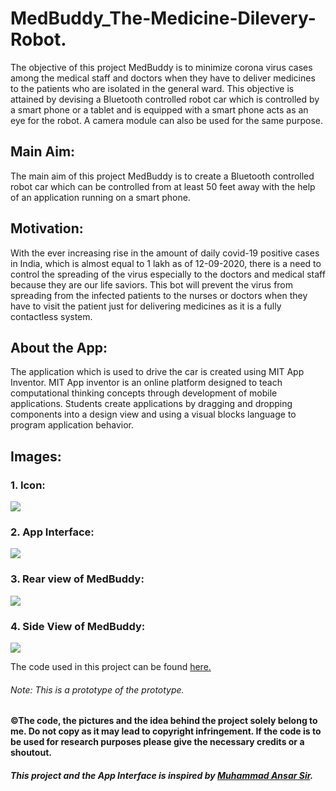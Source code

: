 # MedBuddy_The-Medicine-Dilevery-Robot.
The objective of this project MedBuddy is to minimize corona virus cases among the medical staff and doctors when they have to deliver medicines to the patients who are isolated in the general ward. This objective is attained by devising a Bluetooth controlled robot car which is controlled by a smart phone or a tablet and is equipped with a smart phone acts as an eye for the robot. A camera module can also be used for the same
purpose.

## Main Aim:
The main aim of this project MedBuddy is to create a Bluetooth controlled robot car which can be controlled
from at least 50 feet away with the help of an application running on a smart phone.

## Motivation:
With the ever increasing rise in the amount of daily covid-19 positive cases in India, which is almost equal to 1 lakh as of 12-09-2020, there is a need to control the spreading of the virus especially to the doctors and medical staff because they are our life saviors. This bot will prevent the virus from spreading from the infected patients to the nurses or doctors when they have to visit the patient just for delivering medicines as it is a fully contactless system. 

## About the App:
The application which is used to drive the car is created using MIT App Inventor. MIT App inventor is an online platform designed to teach computational thinking concepts through development of mobile applications. Students create applications by dragging and dropping components into a design view and using a visual blocks language to program application behavior.

## Images:
### 1. Icon:
![](https://github.com/AkshetPatel/MedBuddy_The-Medicine-Dilevery-Robot./blob/main/Images/MedBuddy_Icon.jpg)

### 2. App Interface:
![](https://github.com/AkshetPatel/MedBuddy_The-Medicine-Dilevery-Robot./blob/main/Images/App_Interface.jpeg)

### 3. Rear view of MedBuddy:
![](https://github.com/AkshetPatel/MedBuddy_The-Medicine-Dilevery-Robot./blob/main/Images/Rear_View.jpeg)

### 4. Side View of MedBuddy:
![](https://github.com/AkshetPatel/MedBuddy_The-Medicine-Dilevery-Robot./blob/main/Images/Side_view.jpeg)

The code used in this project can be found [here.](https://github.com/AkshetPatel/MedBuddy_The-Medicine-Dilevery-Robot./blob/main/MedBuddy_Code/MedBuddy.ino)
###### Note: This is a prototype of the prototype.

#### ©The code, the pictures and the idea behind the project solely belong to me. Do not copy as it may lead to copyright infringement. If the code is to be used for research purposes please give the necessary credits or a shoutout.

##### This project and the App Interface is inspired by [Muhammad Ansar Sir](https://github.com/embeddedlab786/Cam_Control_Robot). 
